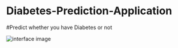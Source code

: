 # Diabetes-Prediction-Application

#Predict whether you have Diabetes or not

![interface image](https://github.com/Phani-8649/Diabetes-Prediction-Application/assets/120397247/0a97adf9-b85d-4dd7-af46-cc53bf0f2853)
